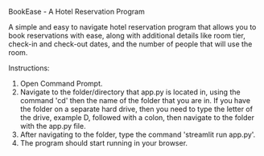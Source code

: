 BookEase - A Hotel Reservation Program




A simple and easy to navigate hotel reservation program that allows you to book reservations with ease, along with additional details
like room tier, check-in and check-out dates, and the number of people that will use the room.



Instructions:
1. Open Command Prompt.
2. Navigate to the folder/directory that app.py is located in, using the command 'cd' then the name of the folder that you are in.
If you have the folder on a separate hard drive, then you need to type the letter of the drive, example D, followed with a colon,
then navigate to the folder with the app.py file.
3. After navigating to the folder, type the command 'streamlit run app.py'.
4. The program should start running in your browser.
